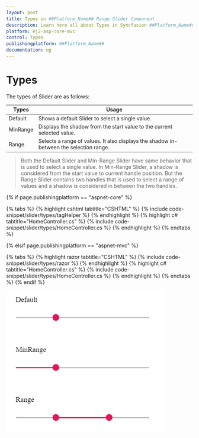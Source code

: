 ```yaml
---
layout: post
title: Types in ##Platform_Name## Range Slider Component
description: Learn here all about Types in Syncfusion ##Platform_Name## Range Slider component of Syncfusion Essential JS 2 and more.
platform: ej2-asp-core-mvc
control: Types
publishingplatform: ##Platform_Name##
documentation: ug
---
```



# Types

The types of Slider are as follows:

| **Types** | **Usage** |
| --- | --- |
| Default | Shows a default Slider to select a single value. |
| MinRange | Displays the shadow from the start value to the current selected value. |
| Range | Selects a range of values. It also displays the shadow in-between the selection range. |

>Both the Default Slider and Min-Range Slider have same behavior that is used to select a single value.
In Min-Range Slider, a shadow is considered from the start value to current handle position. But the Range Slider contains two handles that is used to select a range of values and a shadow is considered in between the two handles.

{% if page.publishingplatform == "aspnet-core" %}

{% tabs %}
{% highlight cshtml tabtitle="CSHTML" %}
{% include code-snippet/slider/types/tagHelper %}
{% endhighlight %}
{% highlight c# tabtitle="HomeController.cs" %}
{% include code-snippet/slider/types/HomeController.cs %}
{% endhighlight %}
{% endtabs %}

{% elsif page.publishingplatform == "aspnet-mvc" %}

{% tabs %}
{% highlight razor tabtitle="CSHTML" %}
{% include code-snippet/slider/types/razor %}
{% endhighlight %}
{% highlight c# tabtitle="HomeController.cs" %}
{% include code-snippet/slider/types/HomeController.cs %}
{% endhighlight %}
{% endtabs %}
{% endif %}



![ASP .NET Core - Slider - Types](./images/slider-types.png)